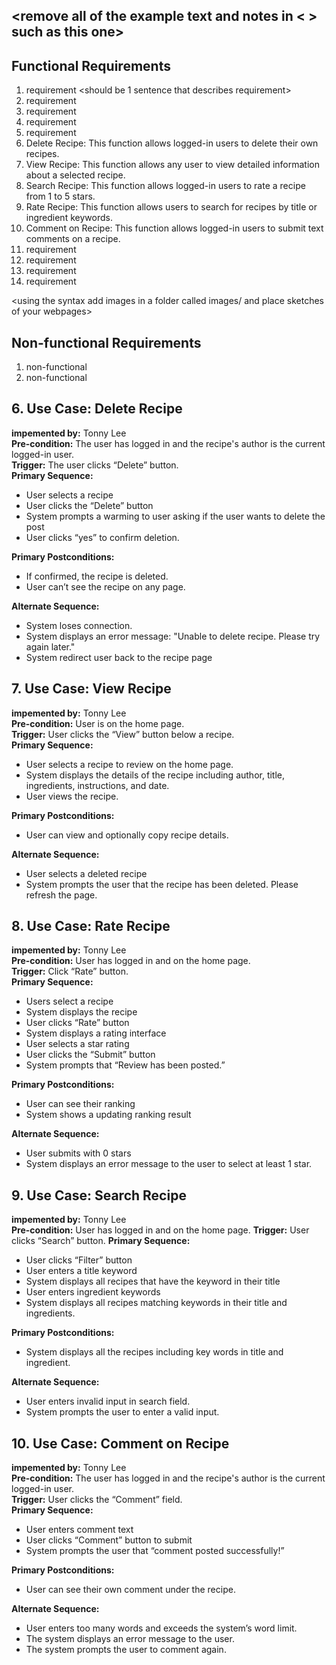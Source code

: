 ## <remove all of the example text and notes in < > such as this one>

## Functional Requirements
1. requirement <should be 1 sentence that describes requirement>
2. requirement
3. requirement
4. requirement
5. requirement
6. Delete Recipe: This function allows logged-in users to delete their own recipes.
7. View Recipe: This function allows any user to view detailed information about a selected recipe.
8. Search Recipe: This function allows logged-in users to rate a recipe from 1 to 5 stars.
9. Rate Recipe: This function allows users to search for recipes by title or ingredient keywords.
10. Comment on Recipe: This function allows logged-in users to submit text comments on a recipe.
11. requirement
12. requirement
13. requirement
14. requirement

<using the syntax [](images/ui1.png) add images in a folder called images/ and place sketches of your webpages>

## Non-functional Requirements
1. non-functional
2. non-functional

## 6. Use Case: Delete Recipe  
**impemented by:** Tonny Lee  
**Pre-condition:** The user has logged in and the recipe's author is the current logged-in user.  
**Trigger:** The user clicks “Delete” button.  
**Primary Sequence:**  
- User selects a recipe  
- User clicks the “Delete” button  
- System prompts a warming to user asking if the user wants to delete the post  
- User clicks “yes” to confirm deletion.  

**Primary Postconditions:**  
- If confirmed, the recipe is deleted.
- User can’t see the recipe on any page.

**Alternate Sequence:**  
- System loses connection.  
- System displays an error message: "Unable to delete recipe. Please try again later."  
- System redirect user back to the recipe page

## 7. Use Case: View Recipe    
**impemented by:** Tonny Lee  
**Pre-condition:** User is on the home page.  
**Trigger:** User clicks the “View” button below a recipe.  
**Primary Sequence:**  
- User selects a recipe to review on the home page.  
- System displays the details of the recipe including author, title, ingredients, instructions, and date. 
- User views the recipe.

**Primary Postconditions:**  
- User can view and optionally copy recipe details.

**Alternate Sequence:**  
- User selects a deleted recipe
- System prompts the user that the recipe has been deleted. Please refresh the page.

## 8. Use Case: Rate Recipe  
**impemented by:** Tonny Lee  
**Pre-condition:** User has logged in and on the home page.  
**Trigger:** Click “Rate” button.    
**Primary Sequence:**  
- Users select a recipe
- System displays the recipe
- User clicks “Rate” button
- System displays a rating interface
- User selects a star rating
- User clicks the “Submit” button
- System prompts that “Review has been posted.”

**Primary Postconditions:**  
- User can see their ranking
- System shows a updating ranking result

**Alternate Sequence:**  
- User submits with 0 stars
- System displays an error message to the user to select at least 1 star.

## 9. Use Case: Search Recipe  
**impemented by:** Tonny Lee  
**Pre-condition:** User has logged in and on the home page.
**Trigger:** User clicks “Search” button. 
**Primary Sequence:**  
- User clicks “Filter” button
- User enters a title keyword
- System displays all recipes that have the keyword in their title
-	User enters ingredient keywords
- System displays all recipes matching keywords in their title and ingredients.

**Primary Postconditions:**  
- System displays all the recipes including key words in title and ingredient.

**Alternate Sequence:**  
- User enters invalid input in search field.
- System prompts the user to enter a valid input.  

## 10. Use Case: Comment on Recipe  
**impemented by:** Tonny Lee  
**Pre-condition:** The user has logged in and the recipe's author is the current logged-in user.  
**Trigger:** User clicks the “Comment” field.  
**Primary Sequence:**  
- User enters comment text
- User clicks “Comment” button to submit
- System prompts the user that “comment posted successfully!”

**Primary Postconditions:**  
- User can see their own comment under the recipe.

**Alternate Sequence:**  
- User enters too many words and exceeds the system’s word limit.
- The system displays an error message to the user.
- The system prompts the user to comment again.



